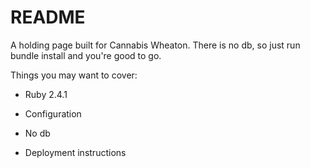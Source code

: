 # README

A holding page built for Cannabis Wheaton.
There is no db, so just run bundle install and you're good to go.

Things you may want to cover:

* Ruby 2.4.1

* Configuration

* No db

* Deployment instructions
